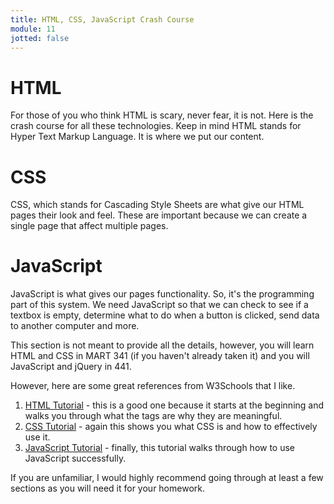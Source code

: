 ```yaml
---
title: HTML, CSS, JavaScript Crash Course
module: 11
jotted: false
---
```


# HTML

For those of you who think HTML is scary, never fear, it is not.  Here is the crash course for all these technologies.  Keep in mind HTML stands for Hyper Text Markup Language.  It is where we put our content.

# CSS

CSS, which stands for Cascading Style Sheets are what give our HTML pages their look and feel.  These are important because we can create a single page that affect multiple pages.

# JavaScript

JavaScript is what gives our pages functionality.  So, it's the programming part of this system.  We need JavaScript so that we can check to see if a textbox is empty, determine what to do when a button is clicked, send data to another computer and more.

This section is not meant to provide all the details, however, you will learn HTML and CSS in MART 341 (if you haven't already taken it) and you will JavaScript and jQuery in 441.

However, here are some great references from W3Schools that I like.

1. [HTML Tutorial](https://www.w3schools.com/html/default.asp) - this is a good one because it starts at the beginning and walks you through what the tags are why they are meaningful.
2. [CSS Tutorial](https://www.w3schools.com/css/default.asp) - again this shows you what CSS is and how to effectively use it.
3. [JavaScript Tutorial](https://www.w3schools.com/js/default.asp) - finally, this tutorial walks through how to use JavaScript successfully.  

If you are unfamiliar, I would highly recommend going through at least a few sections as you will need it for your homework.

<!--
<iframe width="560" height="315" src="https://www.youtube.com/embed/D-awHrt-Ves" frameborder="0" allow="accelerometer; autoplay; encrypted-media; gyroscope; picture-in-picture" allowfullscreen></iframe>-->